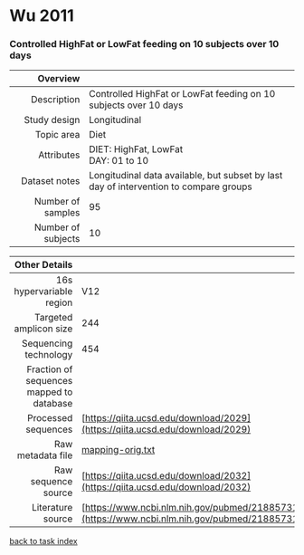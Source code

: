 # Wu 2011
### Controlled HighFat or LowFat feeding on 10 subjects over 10 days

| Overview | |
| -------------: |-------------|
| Description      | Controlled HighFat or LowFat feeding on 10 subjects over 10 days |
| Study design | Longitudinal |
| Topic area | Diet|
| Attributes | DIET: HighFat, LowFat<br/> DAY: 01 to 10|
| Dataset notes | Longitudinal data available, but subset by last day of intervention to compare groups|
| Number of samples | 95|
| Number of subjects | 10|


| Other Details |  |
| -------------: |-------------|
| 16s hypervariable region | V12 |
| Targeted amplicon size | 244 |
| Sequencing technology | 454 |
| Fraction of sequences mapped to database |  |
| Processed sequences | [https://qiita.ucsd.edu/download/2029](https://qiita.ucsd.edu/download/2029) |
| Raw metadata file | [mapping-orig.txt](../../blob/master/datasets/bushman_cafe/mapping-orig.txt) |
| Raw sequence source | [https://qiita.ucsd.edu/download/2032](https://qiita.ucsd.edu/download/2032) |
| Literature source | [https://www.ncbi.nlm.nih.gov/pubmed/21885731](https://www.ncbi.nlm.nih.gov/pubmed/21885731) |

[back to task index](../README.md)